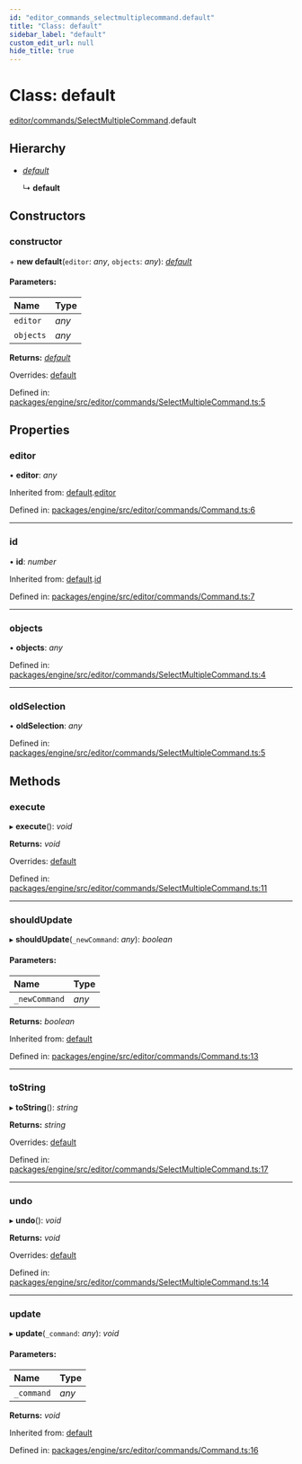 ```yaml
---
id: "editor_commands_selectmultiplecommand.default"
title: "Class: default"
sidebar_label: "default"
custom_edit_url: null
hide_title: true
---
```


# Class: default

[editor/commands/SelectMultipleCommand](../modules/editor_commands_selectmultiplecommand.md).default

## Hierarchy

* [*default*](editor_commands_command.default.md)

  ↳ **default**

## Constructors

### constructor

\+ **new default**(`editor`: *any*, `objects`: *any*): [*default*](editor_commands_selectmultiplecommand.default.md)

#### Parameters:

Name | Type |
:------ | :------ |
`editor` | *any* |
`objects` | *any* |

**Returns:** [*default*](editor_commands_selectmultiplecommand.default.md)

Overrides: [default](editor_commands_command.default.md)

Defined in: [packages/engine/src/editor/commands/SelectMultipleCommand.ts:5](https://github.com/xr3ngine/xr3ngine/blob/716a06460/packages/engine/src/editor/commands/SelectMultipleCommand.ts#L5)

## Properties

### editor

• **editor**: *any*

Inherited from: [default](editor_commands_command.default.md).[editor](editor_commands_command.default.md#editor)

Defined in: [packages/engine/src/editor/commands/Command.ts:6](https://github.com/xr3ngine/xr3ngine/blob/716a06460/packages/engine/src/editor/commands/Command.ts#L6)

___

### id

• **id**: *number*

Inherited from: [default](editor_commands_command.default.md).[id](editor_commands_command.default.md#id)

Defined in: [packages/engine/src/editor/commands/Command.ts:7](https://github.com/xr3ngine/xr3ngine/blob/716a06460/packages/engine/src/editor/commands/Command.ts#L7)

___

### objects

• **objects**: *any*

Defined in: [packages/engine/src/editor/commands/SelectMultipleCommand.ts:4](https://github.com/xr3ngine/xr3ngine/blob/716a06460/packages/engine/src/editor/commands/SelectMultipleCommand.ts#L4)

___

### oldSelection

• **oldSelection**: *any*

Defined in: [packages/engine/src/editor/commands/SelectMultipleCommand.ts:5](https://github.com/xr3ngine/xr3ngine/blob/716a06460/packages/engine/src/editor/commands/SelectMultipleCommand.ts#L5)

## Methods

### execute

▸ **execute**(): *void*

**Returns:** *void*

Overrides: [default](editor_commands_command.default.md)

Defined in: [packages/engine/src/editor/commands/SelectMultipleCommand.ts:11](https://github.com/xr3ngine/xr3ngine/blob/716a06460/packages/engine/src/editor/commands/SelectMultipleCommand.ts#L11)

___

### shouldUpdate

▸ **shouldUpdate**(`_newCommand`: *any*): *boolean*

#### Parameters:

Name | Type |
:------ | :------ |
`_newCommand` | *any* |

**Returns:** *boolean*

Inherited from: [default](editor_commands_command.default.md)

Defined in: [packages/engine/src/editor/commands/Command.ts:13](https://github.com/xr3ngine/xr3ngine/blob/716a06460/packages/engine/src/editor/commands/Command.ts#L13)

___

### toString

▸ **toString**(): *string*

**Returns:** *string*

Overrides: [default](editor_commands_command.default.md)

Defined in: [packages/engine/src/editor/commands/SelectMultipleCommand.ts:17](https://github.com/xr3ngine/xr3ngine/blob/716a06460/packages/engine/src/editor/commands/SelectMultipleCommand.ts#L17)

___

### undo

▸ **undo**(): *void*

**Returns:** *void*

Overrides: [default](editor_commands_command.default.md)

Defined in: [packages/engine/src/editor/commands/SelectMultipleCommand.ts:14](https://github.com/xr3ngine/xr3ngine/blob/716a06460/packages/engine/src/editor/commands/SelectMultipleCommand.ts#L14)

___

### update

▸ **update**(`_command`: *any*): *void*

#### Parameters:

Name | Type |
:------ | :------ |
`_command` | *any* |

**Returns:** *void*

Inherited from: [default](editor_commands_command.default.md)

Defined in: [packages/engine/src/editor/commands/Command.ts:16](https://github.com/xr3ngine/xr3ngine/blob/716a06460/packages/engine/src/editor/commands/Command.ts#L16)
